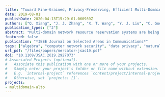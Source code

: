 ```yaml
---
title: "Toward Fine-Grained, Privacy-Preserving, Efficient Multi-Domain Network Resource Discovery"
date: 2019-08-01
publishDate: 2020-04-13T15:29:01.060930Z
authors: ["Q. Xiang", "J. J. Zhang", "X. T. Wang", "Y. J. Liu", "C. Guok", "F. Le", "J. MacAuley", "H. Newman", "Y. R. Yang"]
publication_types: ["2"]
abstract: "Multi-domain network resource reservation systems are being deployed, driven by the demand and substantial benefits of providing predictable network resources. However, a major lack of existing systems is their coarse granularity, due to the participating networks' concern of revealing sensitive information, which can result in substantial inefficiencies. This paper presents Mercator, a novel multi-domain network resource discovery system to provide fine-grained, global network resource information, for collaborative sciences. The foundation of Mercator is a resource abstraction through algebraic-expression enumeration (i.e., linear inequalities/equations), as a compact representation of multiple properties of network resources (e.g., bandwidth, delay, and loss rate) in multi-domain networks. In addition, we develop an obfuscating protocol, to address the privacy concerns by ensuring that no participant can associate the algebraic expressions with the corresponding member networks. We also introduce a super-set projection technique to increase Mercator's scalability. We implement a prototype Mercator and deploy it in a small federation network. We also evaluate the performance of Mercator through extensive experiments using real topologies and traces. Results show that Mercator 1) efficiently discovers available networking resources in collaborative networks on average four orders of magnitude faster, and allows fairer allocations of network resources; 2) preserves the member networks' privacy with little overhead; and 3) scales to a collaborative network of 200 member networks."
featured: false
publication: "*IEEE Journal on Selected Areas in Communications*"
tags: ["algebra", "computer network security", "data privacy", "natural sciences computing", "protocols", "resource allocation", "efficient multidomain network resource discovery", "multidomain network resource reservation systems", "global network resource information", "algebraic-expression enumeration", "privacy-preserving network resource discovery", "fine-grained network resource discovery", "Mercator", "collaborative sciences", "linear inequalities", "network resources", "obfuscating protocol", "superset projection technique", "small federation network", "Bandwidth", "Privacy", "Resource management", "Protocols", "Delays", "Network topology", "Collaboration", "Multi-domain networks", "resource discovery", "privacy preserving"]
url_pdf: "/files/papers/mercator-jsac19.pdf"
doi: "10.1109/JSAC.2019.2927073"
# Associated Projects (optional).
#   Associate this publication with one or more of your projects.
#   Simply enter your project's folder or file name without extension.
#   E.g. `internal-project` references `content/project/internal-project/index.md`.
#   Otherwise, set `projects: []`.
projects:
- multidomain-alto
---
```


